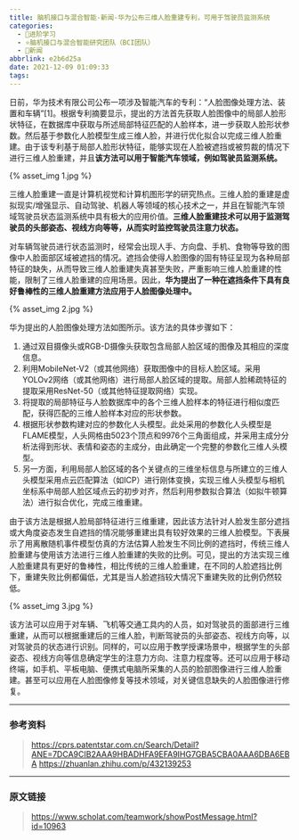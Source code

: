 ```yaml
---
title: 脑机接口与混合智能-新闻-华为公布三维人脸重建专利，可用于驾驶员监测系统
categories:
  - 🌙进阶学习
  - ⭐脑机接口与混合智能研究团队（BCI团队）
  - 💫新闻
abbrlink: e2b6d25a
date: 2021-12-09 01:09:33
tags:
---
```


日前，华为技术有限公司公布一项涉及智能汽车的专利：“人脸图像处理方法、装置和车辆”[1]。根据专利摘要显示，提出的方法首先获取人脸图像中的局部人脸形状特征，在数据库中获取与所述局部特征匹配的人脸样本，进一步获取人脸形状参数。然后基于参数化人脸模型生成三维人脸，并进行优化拟合以完成三维人脸重建。由于该专利基于局部人脸形状特征，能够实现在人脸被遮挡或被剪裁的情况下进行三维人脸重建，并且**该方法可以用于智能汽车领域，例如驾驶员监测系统。**

{% asset_img 1.jpg %}

<!--more-->

三维人脸重建一直是计算机视觉和计算机图形学的研究热点。三维人脸的重建是虚拟现实/增强显示、自动驾驶、机器人等领域的核心技术之一，并且在智能汽车领域驾驶员状态监测系统中具有极大的应用价值。**三维人脸重建技术可以用于监测驾驶员的头部姿态、视线方向等等，从而实时监控驾驶员注意力状态。**

对车辆驾驶员进行状态监测时，经常会出现人手、方向盘、手机、食物等导致的图像中人脸面部区域被遮挡的情况。遮挡会使得人脸图像的固有特征呈现为各种局部特征的缺失，从而导致三维人脸重建失真甚至失败，严重影响三维人脸重建的性能，限制了三维人脸重建的应用场景。因此，**华为提出了一种在遮挡条件下具有良好鲁棒性的三维人脸重建方法应用于人脸图像处理中。**

{% asset_img 2.jpg %}

华为提出的人脸图像处理方法如图所示。该方法的具体步骤如下：

1. 通过双目摄像头或RGB-D摄像头获取包含局部人脸区域的图像及其相应的深度信息。
2. 利用MobileNet-V2（或其他网络）获取图像中的目标人脸区域。采用YOLOv2网络（或其他网络）进行局部人脸区域的提取。局部人脸稀疏特征的提取采用ResNet-50（或其他特征提取网络）实现。
3. 将提取的局部特征与人脸数据库中的各个三维人脸样本的特征进行相似度匹配，获得匹配的三维人脸样本对应的形状参数。
4. 根据形状参数构建对应的参数化人头模型。此处采用的参数化人头模型是FLAME模型，人头网格由5023个顶点和9976个三角面组成，并采用主成分分析法得到形状、表情和姿态的主成分，由此确定一个完整的参数化三维人头模型。
5. 另一方面，利用局部人脸区域的各个关键点的三维坐标信息与所建立的三维人头模型采用点云匹配算法（如ICP）进行刚体变换，实现三维人头模型与相机坐标系中局部人脸区域点云的初步对齐，然后利用参数拟合算法（如拟牛顿算法）进行拟合优化，完成三维重建。

由于该方法是根据人脸局部特征进行三维重建，因此该方法针对人脸发生部分遮挡或大角度姿态发生自遮挡的情况能够重建出具有较好效果的三维人脸模型。下表展示了用离散随机事件模型仿真的方法估算人脸发生不同比例的遮挡时，传统三维人脸重建与使用该方法进行三维人脸重建的失败的比例。可见，提出的方法实现三维人脸重建具有更好的鲁棒性，相比传统的三维人脸重建，在不同的人脸遮挡比例下，重建失败比例都偏低，尤其是当人脸遮挡较大情况下重建失败的比例仍然较低。

{% asset_img 3.jpg %}

该方法可以应用于对车辆、飞机等交通工具内的人员，如对驾驶员的面部进行三维重建，从而可以根据重建后的三维人脸，判断驾驶员的头部姿态、视线方向等，以对驾驶员的状态进行识别。同样的，可以应用于教学授课场景中，根据学生的头部姿态、视线方向等信息确定学生的注意力方向、注意力程度等。还可以应用于移动终端，如手机、平板电脑、便携式电脑所采集的人员的脸部图像进行三维人脸重建。甚至可以应用在人脸图像修复等技术领域，对关键信息缺失的人脸图像进行修复。

***

### 参考资料

> <https://cprs.patentstar.com.cn/Search/Detail?ANE=7DCA9CIB2AAA9HBADHFA9EFA9IHG7GBA5CBA0AAA6DBA6EBA>
> <https://zhuanlan.zhihu.com/p/432139253>

***

### 原文链接

> <https://www.scholat.com/teamwork/showPostMessage.html?id=10963>
